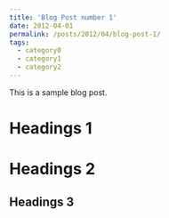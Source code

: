 ```yaml
---
title: 'Blog Post number 1'
date: 2012-04-01
permalink: /posts/2012/04/blog-post-1/
tags:
  - category0
  - category1
  - category2
---
```


This is a sample blog post.

Headings 1
======

Headings 2
======

Headings 3
------
